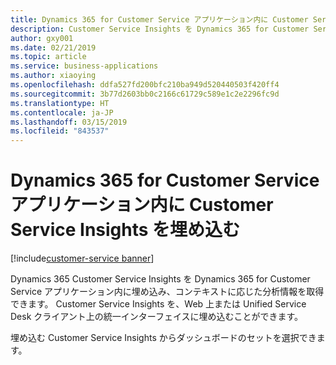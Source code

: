 ```yaml
---
title: Dynamics 365 for Customer Service アプリケーション内に Customer Service Insights を埋め込む
description: Customer Service Insights を Dynamics 365 for Customer Service アプリケーション内に埋め込み、ユーザーにコンテキストに応じた分析情報を提供できます。
author: gxy001
ms.date: 02/21/2019
ms.topic: article
ms.service: business-applications
ms.author: xiaoying
ms.openlocfilehash: ddfa527fd200bfc210ba949d520440503f420ff4
ms.sourcegitcommit: 3b77d2603bb0c2166c61729c589e1c2e2296fc9d
ms.translationtype: HT
ms.contentlocale: ja-JP
ms.lasthandoff: 03/15/2019
ms.locfileid: "843537"
---
```

# <a name="embed-customer-service-insights-within-the-dynamics-365-for-customer-service-application"></a>Dynamics 365 for Customer Service アプリケーション内に Customer Service Insights を埋め込む
[!include[customer-service banner](../../../includes/dynamics365-ai-customer-service.md)]


Dynamics 365 Customer Service Insights を Dynamics 365 for Customer Service アプリケーション内に埋め込み、コンテキストに応じた分析情報を取得できます。 Customer Service Insights を、Web 上または Unified Service Desk クライアント上の統一インターフェイスに埋め込むことができます。

埋め込む Customer Service Insights からダッシュボードのセットを選択できます。
